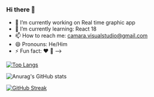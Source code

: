 ### Hi there 👋

- 🔭 I’m currently working on Real time graphic app
- 🌱 I’m currently learning: React 18
- 📫 How to reach me: camara.visualstudio@gmail.com
- 😄 Pronouns: He/Him
- ⚡ Fun fact: ❤️ 🐶
-->


[![Top Langs](https://github-readme-stats.vercel.app/api/top-langs/?username=acamara2016&layout=compact&show_icons=true&theme=radical)](https://github.com/anuraghazra/github-readme-stats)

![Anurag's GitHub stats](https://github-readme-stats.vercel.app/api?username=acamara2016&show_icons=true&theme=radical)

[![GitHub Streak](https://github-readme-streak-stats.herokuapp.com/?user=acamara2016)](https://git.io/streak-stats)

